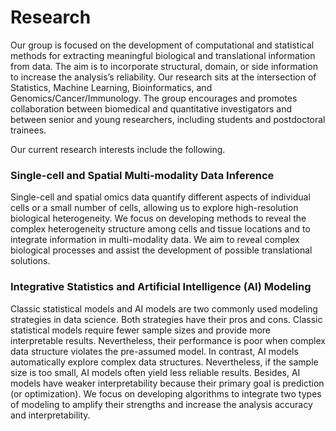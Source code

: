 # Research

Our group is focused on the development of computational and statistical methods for extracting meaningful biological and translational information from data. The aim is to incorporate structural, domain, or side information to increase the analysis’s reliability. Our research sits at the intersection of Statistics, Machine Learning,  Bioinformatics, and Genomics/Cancer/Immunology. The group encourages and promotes collaboration between biomedical and quantitative investigators and between senior and young researchers, including students and postdoctoral trainees.

Our current research interests include the following.

### Single-cell and Spatial Multi-modality Data Inference

Single-cell and spatial omics data quantify different aspects of individual cells or a small number of cells, allowing us to explore high-resolution biological heterogeneity. We focus on developing methods to reveal the complex heterogeneity structure among cells and tissue locations and to integrate information in multi-modality data. We aim to reveal complex biological processes and assist the development of possible translational solutions.

### Integrative Statistics and Artificial Intelligence (AI) Modeling

Classic statistical models and AI models are two commonly used modeling strategies in data science. Both strategies have their pros and cons. Classic statistical models require fewer sample sizes and provide more interpretable results. Nevertheless, their performance is poor when complex data structure violates the pre-assumed model. In contrast, AI models automatically explore complex data structures. Nevertheless, if the sample size is too small, AI models often yield less reliable results. Besides, AI models have weaker interpretability because their primary goal is prediction (or optimization). We focus on developing algorithms to integrate two types of modeling to amplify their strengths and increase the analysis accuracy and interpretability.
 